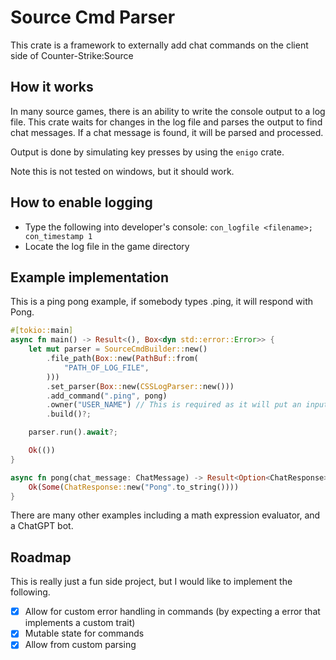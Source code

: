 # Source Cmd Parser
This crate is a framework to externally add chat commands on the client side of Counter-Strike:Source

## How it works
In many source games, there is an ability to write the console output to a log file. This crate waits for changes in the log file and parses the output to find chat messages. If a chat message is found, it will be parsed and processed.

Output is done by simulating key presses by using the `enigo` crate. 

Note this is not tested on windows, but it should work.

## How to enable logging
- Type the following into developer's console: `con_logfile <filename>; con_timestamp 1`
- Locate the log file in the game directory

## Example implementation

This is a ping pong example, if somebody types .ping, it will respond with Pong.

```rust
#[tokio::main]
async fn main() -> Result<(), Box<dyn std::error::Error>> {
    let mut parser = SourceCmdBuilder::new()
        .file_path(Box::new(PathBuf::from(
            "PATH_OF_LOG_FILE",
        )))
        .set_parser(Box::new(CSSLogParser::new()))
        .add_command(".ping", pong)
        .owner("USER_NAME") // This is required as it will put an input delay if you type the question.
        .build()?;

    parser.run().await?;

    Ok(())
}

async fn pong(chat_message: ChatMessage) -> Result<Option<ChatResponse>, Box<dyn std::error::Error>> {
    Ok(Some(ChatResponse::new("Pong".to_string())))
}
```

There are many other examples including a math expression evaluator, and a ChatGPT bot.

## Roadmap
This is really just a fun side project, but I would like to implement the following.
- [x] Allow for custom error handling in commands (by expecting a error that implements a custom trait)
- [x] Mutable state for commands
- [x] Allow from custom parsing